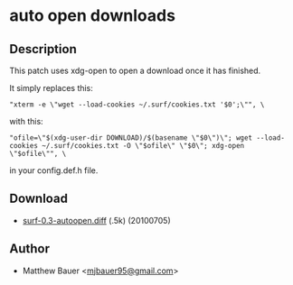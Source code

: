 auto open downloads
===================

Description
-----------

This patch uses xdg-open to open a download once it has finished.

It simply replaces this:

	"xterm -e \"wget --load-cookies ~/.surf/cookies.txt '$0';\"", \

with this:

	"ofile=\"$(xdg-user-dir DOWNLOAD)/$(basename \"$0\")\"; wget --load-cookies ~/.surf/cookies.txt -O \"$ofile\" \"$0\"; xdg-open \"$ofile\"", \

in your config.def.h file.


Download
--------

* [surf-0.3-autoopen.diff](surf-0.3-autoopen.diff) (.5k) (20100705)

Author
------

* Matthew Bauer <[mjbauer95@gmail.com](mailto:mjbauer95@gmail.com)>
